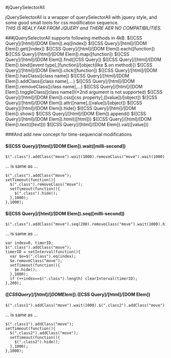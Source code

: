 #jQuerySelectorAll

jQuerySelectorAll is a wrapper of querySelectorAll with jquery style, and some good small tools for css modification sequence.  
*THIS IS REALY FAR FROM JQUERY and THERE AER NO COMPATIBILITIES.*

###jQuerySelectorAll supports following methods in 4kB.
    $([CSS Query]/[html]/[DOM Elem]).eq([index])
    $([CSS Query]/[html]/[DOM Elem]).get([index])
    $([CSS Query]/[html]/[DOM Elem]).each([function])
    $([CSS Query]/[html]/[DOM Elem]).map([function])
    $([CSS Query]/[html]/[DOM Elem]).find([CSS Query])
    $([CSS Query]/[html]/[DOM Elem]).bind([event type],[function]/[object(like $.on method)])
    $([CSS Query]/[html]/[DOM Elem]).click([function])
    $([CSS Query]/[html]/[DOM Elem]).hasClass([class name])
    $([CSS Query]/[html]/[DOM Elem]).addClass([class name],...)
    $([CSS Query]/[html]/[DOM Elem]).removeClass([class name],...)
    $([CSS Query]/[html]/[DOM Elem]).toggleClass([class name])(*2nd argument is not supported)
    $([CSS Query]/[html]/[DOM Elem]).css([css property],([value])/[object])
    $([CSS Query]/[html]/[DOM Elem]).attr([name],([value])/[object])
    $([CSS Query]/[html]/[DOM Elem]).hide()
    $([CSS Query]/[html]/[DOM Elem]).show()
    $([CSS Query]/[html]/[DOM Elem]).append()
    $([CSS Query]/[html]/[DOM Elem]).html(([html]))
    $([CSS Query]/[html]/[DOM Elem]).text(([text]))
    $([CSS Query]/[html]/[DOM Elem]).val(([value]))

###And add new concept for time-sequencial modifications
#### $([CSS Query]/[html]/[DOM Elem]).wait([milli-second])
    $(".class").addClass("move").wait(1000).removeClass("move").wait(1000).hide();
... is same as ...

    $(".class").addClass("move");
    setTimeout(function(){
      $(".class").removeClass("move");
      setTimeout(function(){
        $(".class").hide();
      },1000);
    },1000);
    
#### $([CSS Query]/[html]/[DOM Elem]).seq([milli-second])
    $(".class").addClass("move").seq(200).removeClass("move").wait(1000).hide();
... is same as ...

    var index=0, timerID;
    $(".class").addClass("move");
    timerID = setInterval(function(){
      var $e=$(".class").eq(index);
      $e.removeClass("move");
      setTimeout(function(){
        $e.hide();
      },1000);
      if (++index==$(".class").length) clearInterval(timerID);
    },200);

#### $([CSS Query]/[html]/[DOM Elem]).$([CSS Query]/[html]/[DOM Elem])
    $(".class1").addClass("move").wait(1000).$(".class2").addClass("move").wait(1000).hide();
... is same as ...

    $(".class1").addClass("move");
    setTimeout(function(){
      $(".class2").addClass("move");
      setTimeout(function(){
        $(".class2").hide();
      },1000);
    },1000);
